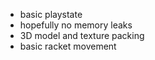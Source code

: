 - basic playstate
- hopefully no memory leaks
- 3D model and texture packing
- basic racket movement
